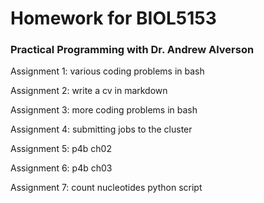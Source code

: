 # Homework for BIOL5153
### Practical Programming with Dr. Andrew Alverson

Assignment 1: various coding problems in bash

Assignment 2: write a cv in markdown

Assignment 3: more coding problems in bash

Assignment 4: submitting jobs to the cluster

Assignment 5: p4b ch02

Assignment 6: p4b ch03

Assignment 7: count nucleotides python script
